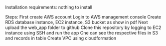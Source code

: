 Installation requirements:
nothing to install

Steps:
First create AWS account
Login to AWS management console
Create RDS database instance, EC2 instance, S3 bucket as show in pdf
Next upload the web_app folder to github
Clone this repository by logging to EC2 instance using SSH and run the app
One can see the respective files in S3 and records in table
Create VPC using cloudformation